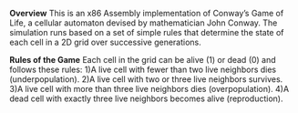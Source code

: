 **Overview**
This is an x86 Assembly implementation of Conway’s Game of Life, a cellular automaton devised by mathematician John Conway.
The simulation runs based on a set of simple rules that determine the state of each cell in a 2D grid over successive generations.

**Rules of the Game**
Each cell in the grid can be alive (1) or dead (0) and follows these rules:
1)A live cell with fewer than two live neighbors dies (underpopulation).
2)A live cell with two or three live neighbors survives.
3)A live cell with more than three live neighbors dies (overpopulation).
4)A dead cell with exactly three live neighbors becomes alive (reproduction).
